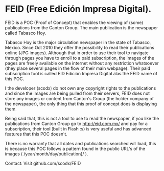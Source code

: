 # FEID (Free Edición Impresa Digital).

FEID is a POC (Proof of Concept) that enables the viewing of (some) publications from the Canton Group. The main publication is the newspaper called Tabasco Hoy. 

Tabasco Hoy is the major circulation newspaper in the state of Tabasco, Mexico. Since Oct 2010 they offer the possibility to read their publications online (JPG images). Although that in order to use their tool to navigate through pages you have to enroll to a paid subscription, the images of the pages are freely available on the internet without any restriction whatsoever (they place several pages in the flow of their main webpage). Their paid subscription tool is called EID Edición Impresa Digital alas the FEID name of this POC.

I the developer (scodx) do not own any copyright rights to the publications and since the images are being pulled from their servers, FEID does not store any images or content from Canton's Group (the holder company of the newspaper), the only thing that this proof of concept does is displaying them.

Being said that, this is not a tool to use to read the newspaper, if you like the publications from Canton Group go to http://eid.com.mx/ and pay for a subscription, their tool (built in Flash :s) is very useful and has advanced features that this POC doesn't. 

There is no warranty that all dates and publications searched will load, this is because this POC follows a pattern found in the public URL's of the images ( /year/month/day/publication]/ ).



Contact: Visit github.com/scodx/FEID
